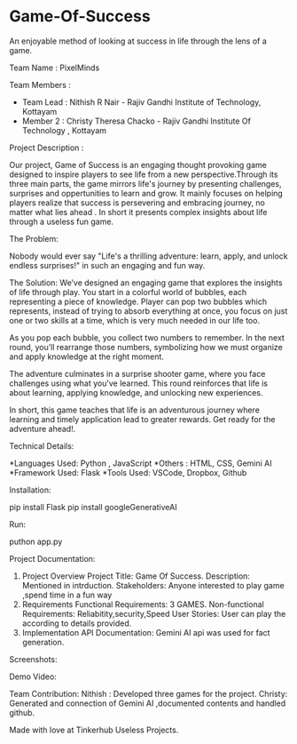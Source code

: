 # Game-Of-Success
An enjoyable method of looking at success in life through the lens of a game.

Team Name : PixelMinds

Team Members :

* Team Lead : Nithish R Nair - Rajiv Gandhi Institute of Technology, Kottayam
* Member 2  : Christy Theresa Chacko - Rajiv Gandhi Institute Of Technology , Kottayam

Project Description :

Our project, Game of Success is an engaging thought provoking game designed to inspire players to see life from a new perspective.Through its three main parts, the game mirrors life's journey by presenting challenges, surprises and oppertunities to learn and grow. It mainly focuses on helping players realize that success is persevering and embracing journey, no matter what lies ahead . In short it presents complex insights about life through a useless fun game.

The Problem:

Nobody would ever say "Life's a thrilling adventure: learn, apply, and unlock endless surprises!" in such an engaging and fun way.

The Solution: 
We’ve designed an engaging game that explores the insights of life through play. You start in a colorful world of bubbles, each representing a piece of knowledge. Player can pop two bubbles which represents, instead of trying to absorb everything at once, you focus on just one or two skills at a time, which is very much needed in our life too.

As you pop each bubble, you collect two numbers to remember. In the next round, you’ll rearrange those numbers, symbolizing how we must organize and apply knowledge at the right moment.

The adventure culminates in a surprise shooter game, where you face challenges using what you’ve learned. This round reinforces that life is about learning, applying knowledge, and unlocking new experiences.

In short, this game teaches that life is an adventurous journey where learning and timely application lead to greater rewards. Get ready for the adventure ahead!.

Technical Details:

*Languages Used: Python , JavaScript 
*Others : HTML, CSS, Gemini AI
*Framework Used: Flask
*Tools Used: VSCode, Dropbox, Github

Installation:

pip install Flask
pip install googleGenerativeAI

Run:

puthon app.py

Project Documentation:

1. Project Overview
Project Title: Game Of Success.
Description: Mentioned in intrduction.
Stakeholders: Anyone interested to play game ,spend time in a fun way
2. Requirements
Functional Requirements: 3 GAMES.
Non-functional Requirements: Reliabitity,security,Speed
User Stories: User can play the according to details provided.
3. Implementation
API Documentation: Gemini AI api was used for fact generation.

Screenshots:

Demo Video:

Team Contribution:
Nithish : Developed three games for the project.
Christy: Generated and connection of Gemini AI ,documented contents and handled github. 

Made with love at Tinkerhub Useless Projects.
